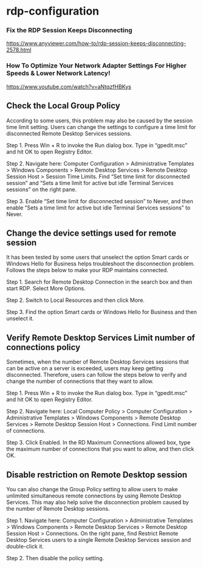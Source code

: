 # rdp-configuration

### Fix the RDP Session Keeps Disconnecting
https://www.anyviewer.com/how-to/rdp-session-keeps-disconnecting-2578.html

### How To Optimize Your Network Adapter Settings For Higher Speeds & Lower Network Latency!
https://www.youtube.com/watch?v=aNtqzfHBKys

## Check the Local Group Policy

According to some users, this problem may also be caused by the session time limit setting. Users can change the settings to configure a time limit for disconnected Remote Desktop Services sessions.

Step 1. Press Win + R to invoke the Run dialog box. Type in “gpedit.msc” and hit OK to open Registry Editor.

Step 2. Navigate here: Computer Configuration > Administrative Templates > Windows Components > Remote Desktop Services > Remote Desktop Session Host > Session Time Limits. Find “Set time limit for disconnected session” and “Sets a time limit for active but idle Terminal Services sessions” on the right pane.

Step 3. Enable “Set time limit for disconnected session” to Never, and then enable “Sets a time limit for active but idle Terminal Services sessions” to Never.

## Change the device settings used for remote session

It has been tested by some users that unselect the option Smart cards or Windows Hello for Business helps troubleshoot the disconnection problem. Follows the steps below to make your RDP maintains connected.

Step 1. Search for Remote Desktop Connection in the search box and then start RDP. Select More Options.

Step 2. Switch to Local Resources and then click More.

Step 3. Find the option Smart cards or Windows Hello for Business and then unselect it.

## Verify Remote Desktop Services Limit number of connections policy

Sometimes, when the number of Remote Desktop Services sessions that can be active on a server is exceeded, users may keep getting disconnected. Therefore, users can follow the steps below to verify and change the number of connections that they want to allow.

Step 1. Press Win + R to invoke the Run dialog box. Type in “gpedit.msc” and hit OK to open Registry Editor.

Step 2. Navigate here: Local Computer Policy > Computer Configuration > Administrative Templates > Windows Components > Remote Desktop Services > Remote Desktop Session Host > Connections. Find Limit number of connections.

Step 3. Click Enabled. In the RD Maximum Connections allowed box, type the maximum number of connections that you want to allow, and then click OK.

## Disable restriction on Remote Desktop session

You can also change the Group Policy setting to allow users to make unlimited simultaneous remote connections by using Remote Desktop Services. This may also help solve the disconnection problem caused by the number of Remote Desktop sessions.

Step 1. Navigate here: Computer Configuration > Administrative Templates > Windows Components > Remote Desktop Services > Remote Desktop Session Host > Connections. On the right pane, find Restrict Remote Desktop Services users to a single Remote Desktop Services session and double-click it.  

Step 2. Then disable the policy setting.
